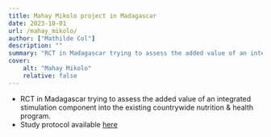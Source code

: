 ```yaml
---
title: Mahay Mikolo project in Madagascar
date: 2023-10-01
url: /mahay_mikolo/
author: ["Mathilde Col"]
description: "" 
summary: "RCT in Madagascar trying to assess the added value of an integrated stimulation component into the existing countrywide nutrition & health program."
cover:
    alt: "Mahay Mikolo"
    relative: false
---
```


- RCT in Madagascar trying to assess the added value of an integrated stimulation component into the existing countrywide nutrition & health program.
- Study protocol available [here](/papers/study_protocol_mahaymikolo.pdf)

